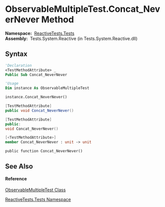 # ObservableMultipleTest.Concat\_NeverNever Method

**Namespace:**  [ReactiveTests.Tests](ReactiveTests.Tests\ReactiveTests.Tests.md)  
**Assembly:**  Tests.System.Reactive (in Tests.System.Reactive.dll)

## Syntax

```vb
'Declaration
<TestMethodAttribute> _
Public Sub Concat_NeverNever
```

```vb
'Usage
Dim instance As ObservableMultipleTest

instance.Concat_NeverNever()
```

```csharp
[TestMethodAttribute]
public void Concat_NeverNever()
```

```c++
[TestMethodAttribute]
public:
void Concat_NeverNever()
```

```fsharp
[<TestMethodAttribute>]
member Concat_NeverNever : unit -> unit 
```

```jscript
public function Concat_NeverNever()
```

## See Also

#### Reference

[ObservableMultipleTest Class](ObservableMultipleTest\ObservableMultipleTest.md)

[ReactiveTests.Tests Namespace](ReactiveTests.Tests\ReactiveTests.Tests.md)





